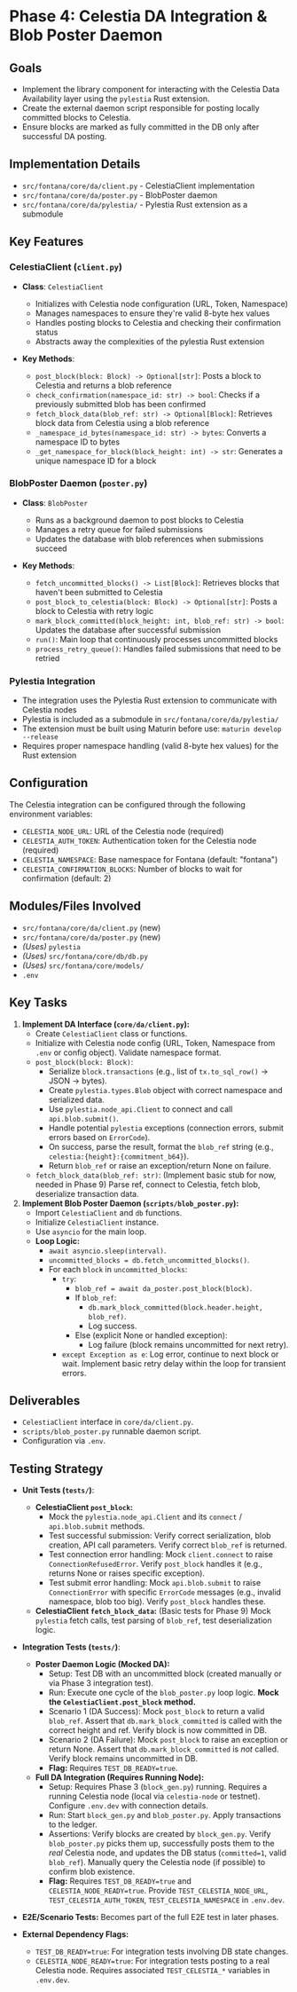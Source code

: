 # Phase 4: Celestia DA Integration & Blob Poster Daemon

## Goals

-   Implement the library component for interacting with the Celestia Data Availability layer using the `pylestia` Rust extension.
-   Create the external daemon script responsible for posting locally committed blocks to Celestia.
-   Ensure blocks are marked as fully committed in the DB only after successful DA posting.

## Implementation Details

-   `src/fontana/core/da/client.py` - CelestiaClient implementation
-   `src/fontana/core/da/poster.py` - BlobPoster daemon
-   `src/fontana/core/da/pylestia/` - Pylestia Rust extension as a submodule

## Key Features

### CelestiaClient (`client.py`)

- **Class**: `CelestiaClient`
  - Initializes with Celestia node configuration (URL, Token, Namespace)
  - Manages namespaces to ensure they're valid 8-byte hex values
  - Handles posting blocks to Celestia and checking their confirmation status
  - Abstracts away the complexities of the pylestia Rust extension

- **Key Methods**:
  - `post_block(block: Block) -> Optional[str]`: Posts a block to Celestia and returns a blob reference
  - `check_confirmation(namespace_id: str) -> bool`: Checks if a previously submitted blob has been confirmed
  - `fetch_block_data(blob_ref: str) -> Optional[Block]`: Retrieves block data from Celestia using a blob reference
  - `_namespace_id_bytes(namespace_id: str) -> bytes`: Converts a namespace ID to bytes
  - `_get_namespace_for_block(block_height: int) -> str`: Generates a unique namespace ID for a block

### BlobPoster Daemon (`poster.py`)

- **Class**: `BlobPoster`
  - Runs as a background daemon to post blocks to Celestia
  - Manages a retry queue for failed submissions
  - Updates the database with blob references when submissions succeed

- **Key Methods**:
  - `fetch_uncommitted_blocks() -> List[Block]`: Retrieves blocks that haven't been submitted to Celestia
  - `post_block_to_celestia(block: Block) -> Optional[str]`: Posts a block to Celestia with retry logic
  - `mark_block_committed(block_height: int, blob_ref: str) -> bool`: Updates the database after successful submission
  - `run()`: Main loop that continuously processes uncommitted blocks
  - `process_retry_queue()`: Handles failed submissions that need to be retried

### Pylestia Integration

- The integration uses the Pylestia Rust extension to communicate with Celestia nodes
- Pylestia is included as a submodule in `src/fontana/core/da/pylestia/`
- The extension must be built using Maturin before use: `maturin develop --release`
- Requires proper namespace handling (valid 8-byte hex values) for the Rust extension

## Configuration

The Celestia integration can be configured through the following environment variables:

- `CELESTIA_NODE_URL`: URL of the Celestia node (required)
- `CELESTIA_AUTH_TOKEN`: Authentication token for the Celestia node (required)
- `CELESTIA_NAMESPACE`: Base namespace for Fontana (default: "fontana")
- `CELESTIA_CONFIRMATION_BLOCKS`: Number of blocks to wait for confirmation (default: 2)

## Modules/Files Involved

-   `src/fontana/core/da/client.py` (new)
-   `src/fontana/core/da/poster.py` (new)
-   *(Uses)* `pylestia`
-   *(Uses)* `src/fontana/core/db/db.py`
-   *(Uses)* `src/fontana/core/models/`
-   `.env`

## Key Tasks

1.  **Implement DA Interface (`core/da/client.py`):**
    *   Create `CelestiaClient` class or functions.
    *   Initialize with Celestia node config (URL, Token, Namespace from `.env` or config object). Validate namespace format.
    *   `post_block(block: Block)`:
        *   Serialize `block.transactions` (e.g., list of `tx.to_sql_row()` -> JSON -> bytes).
        *   Create `pylestia.types.Blob` object with correct namespace and serialized data.
        *   Use `pylestia.node_api.Client` to connect and call `api.blob.submit()`.
        *   Handle potential `pylestia` exceptions (connection errors, submit errors based on `ErrorCode`).
        *   On success, parse the result, format the `blob_ref` string (e.g., `celestia:{height}:{commitment_b64}`).
        *   Return `blob_ref` or raise an exception/return None on failure.
    *   `fetch_block_data(blob_ref: str)`: (Implement basic stub for now, needed in Phase 9) Parse ref, connect to Celestia, fetch blob, deserialize transaction data.
2.  **Implement Blob Poster Daemon (`scripts/blob_poster.py`):**
    *   Import `CelestiaClient` and `db` functions.
    *   Initialize `CelestiaClient` instance.
    *   Use `asyncio` for the main loop.
    *   **Loop Logic:**
        *   `await asyncio.sleep(interval)`.
        *   `uncommitted_blocks = db.fetch_uncommitted_blocks()`.
        *   For each `block` in `uncommitted_blocks`:
            *   `try`:
                *   `blob_ref = await da_poster.post_block(block)`.
                *   If `blob_ref`:
                    *   `db.mark_block_committed(block.header.height, blob_ref)`.
                    *   Log success.
                *   Else (explicit None or handled exception):
                    *   Log failure (block remains uncommitted for next retry).
            *   `except Exception as e`: Log error, continue to next block or wait. Implement basic retry delay within the loop for transient errors.

## Deliverables

-   `CelestiaClient` interface in `core/da/client.py`.
-   `scripts/blob_poster.py` runnable daemon script.
-   Configuration via `.env`.

## Testing Strategy

-   **Unit Tests (`tests/`)**:
    *   **CelestiaClient `post_block`:**
        *   Mock the `pylestia.node_api.Client` and its `connect` / `api.blob.submit` methods.
        *   Test successful submission: Verify correct serialization, blob creation, API call parameters. Verify correct `blob_ref` is returned.
        *   Test connection error handling: Mock `client.connect` to raise `ConnectionRefusedError`. Verify `post_block` handles it (e.g., returns None or raises specific exception).
        *   Test submit error handling: Mock `api.blob.submit` to raise `ConnectionError` with specific `ErrorCode` messages (e.g., invalid namespace, blob too big). Verify `post_block` handles these.
    *   **CelestiaClient `fetch_block_data`:** (Basic tests for Phase 9) Mock `pylestia` fetch calls, test parsing of `blob_ref`, test deserialization logic.

-   **Integration Tests (`tests/`)**:
    *   **Poster Daemon Logic (Mocked DA):**
        *   Setup: Test DB with an uncommitted block (created manually or via Phase 3 integration test).
        *   Run: Execute one cycle of the `blob_poster.py` loop logic. **Mock the `CelestiaClient.post_block` method.**
        *   Scenario 1 (DA Success): Mock `post_block` to return a valid `blob_ref`. Assert that `db.mark_block_committed` is called with the correct height and ref. Verify block is now committed in DB.
        *   Scenario 2 (DA Failure): Mock `post_block` to raise an exception or return None. Assert that `db.mark_block_committed` is *not* called. Verify block remains uncommitted in DB.
        *   **Flag:** Requires `TEST_DB_READY=true`.
    *   **Full DA Integration (Requires Running Node):**
        *   Setup: Requires Phase 3 (`block_gen.py`) running. Requires a running Celestia node (local via `celestia-node` or testnet). Configure `.env.dev` with connection details.
        *   Run: Start `block_gen.py` and `blob_poster.py`. Apply transactions to the ledger.
        *   Assertions: Verify blocks are created by `block_gen.py`. Verify `blob_poster.py` picks them up, successfully posts them to the *real* Celestia node, and updates the DB status (`committed=1`, valid `blob_ref`). Manually query the Celestia node (if possible) to confirm blob existence.
        *   **Flag:** Requires `TEST_DB_READY=true` and `CELESTIA_NODE_READY=true`. Provide `TEST_CELESTIA_NODE_URL`, `TEST_CELESTIA_AUTH_TOKEN`, `TEST_CELESTIA_NAMESPACE` in `.env.dev`.

-   **E2E/Scenario Tests:** Becomes part of the full E2E test in later phases.

-   **External Dependency Flags:**
    *   `TEST_DB_READY=true`: For integration tests involving DB state changes.
    *   `CELESTIA_NODE_READY=true`: For integration tests posting to a real Celestia node. Requires associated `TEST_CELESTIA_*` variables in `.env.dev`.